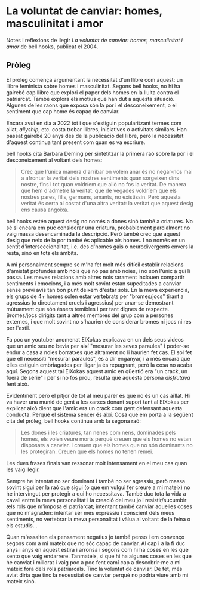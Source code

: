 # La voluntat de canviar: homes, masculinitat i amor
Notes i reflexions de llegir _La voluntat de canviar: homes, masculinitat i amor_ de bell hooks,
publicat el 2004.

## Pròleg
El pròleg comença argumentant la necessitat d'un llibre com aquest:
un llibre feminista sobre homes i masculinitat.
Segons bell hooks, no hi ha gairebé cap llibre que explori el paper dels homes en la lluita contra
el patriarcat.
També explora els motius que han dut a aquesta situació.
Algunes de les raons que exposa són la por i el desconeixement, o el sentiment que cap home
és capaç de canviar.

Encara avui en dia a 2022 tot i que s'estiguin popularitzant termes com aliat, _allyship_, etc.
costa trobar llibres, iniciatives o activitats similars.
Han passat gairebé 20 anys des de la publicació del llibre, però la necessitat d'aquest continua
tant present com quan es va escriure.

bell hooks cita Barbara Deming per sintetitzar la primera raó sobre la por i el desconeixement
al voltant dels homes:

> Crec que l'única manera d'arribar on volem anar és no negar-nos mai a afrontar la veritat
> dels nostres sentiments quan sorgeixen dins nostre, fins i tot quan voldríem que allò no
> fos la veritat. De manera que hem d'admetre la veritat: que de vegades voldríem que els
> nostres pares, fills, germans, amants, no existissin. Però aquesta veritat és certa al
> costat d'una altra veritat: la veritat que aquest desig ens causa angoixa.

bell hooks estén aquest desig no només a dones sinó també a criatures.
No sé si encara em puc considerar una criatura, probablement parcialment no vaig massa desencaminada
la descripció. Però també crec que aquest desig que neix de la por també és aplicable als homes.
I no només en un sentit d'interseccionalitat,
i.e. des d'homes gais o neurodivergents envers la resta,
sinó en tots els àmbits.

A mi personalment sempre se m'ha fet molt més difícil establir relacions d'amistat profundes
amb nois que no pas amb noies, i no són l'únic a qui li passa.
Les meves relacions amb altres nois rarament inclouen compartir sentiments i emocions,
i a més molt sovint estan supeditades a canviar sense previ avís tan bon punt deixem d'estar sols.
En la meva experiència, els grups de 4+ homes solen estar vertebrats per "bromes/jocs"
tirant a agressius (o directament cruels i agressius)
per anar-se demostrant mútuament que són éssers temibles i per tant dignes de respecte.
Bromes/jocs dirigits tant a altres membres del grup com a persones externes,
i que molt sovint no s'haurien de considerar bromes ni jocs ni res per l'estil.

Fa poc un youtuber anomenat ElXokas explicava en un dels seus videos que un amic seu no bevia
per així "mesurar les seves paraules" i poder-se endur a casa a noies borratxes que
altrament no li haurien fet cas.
El sol fet que ell necessiti "mesurar paraules", és a dir enganyar,
i a més encara que elles estiguin embriagades per lligar ja és repugnant, però la cosa no acaba aquí.
Segons aquest tal ElXokas aquest amic en qüestió era "un crack, un fuera de serie" i
per si no fos prou, resulta que aquesta persona _disfrutava_ fent això.

Evidentment però el pitjor de tot al meu parer és que no és un cas aïllat.
Hi va haver una munió de gent a les xarxes donant suport tant al ElXokas per explicar això
dient que l'amic era un crack com gent defensant aquesta conducta.
Perquè el sistema sencer és així.
Cosa que em porta a la següent cita del pròleg, bell hooks continua amb la segona raó:

> Les dones i les criatures, tan nenes com nens, dominades pels homes, els volen veure
> morts perquè creuen que els homes no estan disposats a canviar. I creuen que els homes
> que no són dominants no les protegiran. Creuen que els homes no tenen remei.

Les dues frases finals van ressonar molt intensament en el meu cas quan les vaig llegir.

Sempre he intentat no ser dominant i també no ser agressiu, però massa sovint
sigui per la raó que sigui (o que em vulgui fer creure a mi mateix) no he intervingut per
protegir a qui ho necessitava.
També duc tota la vida a cavall entre la meva personalitat i la creació del meu jo
i resistir/sucumbir æls rols que m'imposa el patriarcat;
intentant també canviar aquelles coses que no m'agraden:
intentar ser més expressiu i conscient dels meus sentiments,
no vertebrar la meva personalitat i vàlua al voltant de la feina o els estudis...

Quan m'assalten els pensament negatius jo també penso i em convenço segons com a mi
mateix que no sóc capaç de canviar. Al cap i a la fi duc anys i anys en aquest
estira i arronsa i segons com hi ha coses en les que sento que vaig endarrere.
Tanmateix, si que hi ha algunes coses en les que he canviat i millorat i
vaig poc a poc fent camí cap a descobrir-me a mi mateix fora dels rols patriarcals.
Tinc la voluntat de canviar.
De fet, més aviat diria que tinc la necessitat de canviar perquè no podria viure amb mi mateix sinó.

<!--
comentar quin es el % d'homes agressors?

per exemple: https://twitter.com/BelOlid/status/1532640513827999744
-->
